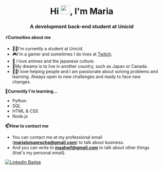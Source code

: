 <h1 align="center">Hi <img src="https://raw.githubusercontent.com/kaueMarques/kaueMarques/master/hi.gif" width="30px">,  I'm Maria</h1>
<h3 align="center">A development back-end student at Unicid</h3>
<b>⚡Curiosities about me<br></b>

 - 👩‍🎓I'm currently a student at Unicid.
 - 🎮I'm a gamer and sometimes I do lives at [Twitch](https://www.twitch.tv/maahldade).
 - 🎎 I love animes and the japanese culture. 
 - 🛫My dreams is to live in another country, such as Japan or Canada.
 - 🧏🏻I love helping people and I am passionate about solving problems and learning. Always open to new challenges and ready to face new changes.

<b>🌱Currently I'm learning...</b>

 - Python
 - SQL
 - HTML & CSS
 - Node.js

<b>📫How to contact me</b>
- You can contact me at my professional email (**marialuisaorocha@gmail.com**) to talk about business.
- And you can write to **maahwf@gmail.com** to talk about other things (that's my personal email).

[![Linkedin Badge](https://img.shields.io/badge/-Maria%20Luisa-blue?style=flat-square&logo=Linkedin&logoColor=white&link=hhttps://www.linkedin.com/in/marialuisaorocha/)](https://www.linkedin.com/in/marialuisaorocha/)
